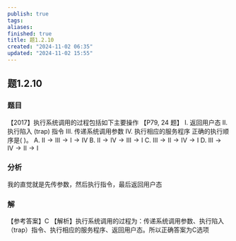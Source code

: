 ```yaml
---
publish: true
tags: 
aliases: 
finished: true
title: 题1.2.10
created: "2024-11-02 06:35"
updated: "2024-11-02 15:55"
---
```

## 题1.2.10
### 题目
【2017】执行系统调用的过程包括如下主要操作 【P79, 24 题】
I. 返回用户态
II. 执行陷入 (trap) 指令
III. 传递系统调用参数
IV. 执行相应的服务程序
正确的执行顺序是( )。
A. $\mathrm{{II}} \rightarrow  \mathrm{{III}} \rightarrow  \mathrm{I} \rightarrow  \mathrm{{IV}}$ 
B. $\mathrm{{II}} \rightarrow  \mathrm{{IV}} \rightarrow  \mathrm{{III}} \rightarrow  \mathrm{I}$ 
C. $\mathrm{I}\mathrm{{II}} \rightarrow  \mathrm{I}\mathrm{I} \rightarrow  \mathrm{I}\mathrm{V} \rightarrow  \mathrm{I}$ 
D. $\mathrm{{III}} \rightarrow  \mathrm{{IV}} \rightarrow  \mathrm{{II}} \rightarrow  \mathrm{I}$
### 分析
我的直觉就是先传参数，然后执行指令，最后返回用户态
### 解
【参考答案】C 
【解析】执行系统调用的过程为：传递系统调用参数、执行陷入（trap）指令、执行相应的服务程序、返回用户态。所以正确答案为C选项